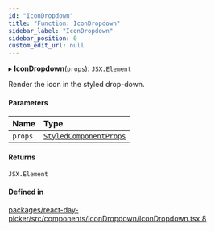 ```yaml
---
id: "IconDropdown"
title: "Function: IconDropdown"
sidebar_label: "IconDropdown"
sidebar_position: 0
custom_edit_url: null
---
```


▸ **IconDropdown**(`props`): `JSX.Element`

Render the icon in the styled drop-down.

#### Parameters

| Name | Type |
| :------ | :------ |
| `props` | [`StyledComponentProps`](../types/StyledComponentProps) |

#### Returns

`JSX.Element`

#### Defined in

[packages/react-day-picker/src/components/IconDropdown/IconDropdown.tsx:8](https://github.com/gpbl/react-day-picker/blob/6bc3b9d0/packages/react-day-picker/src/components/IconDropdown/IconDropdown.tsx#L8)
